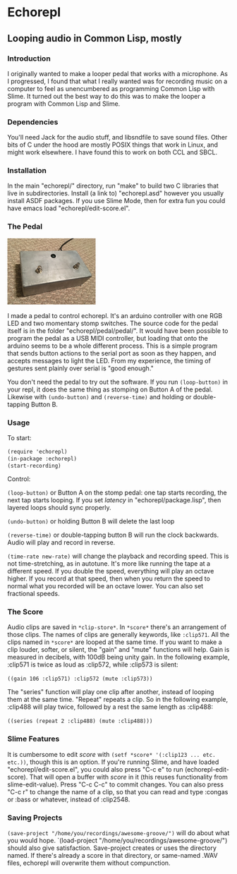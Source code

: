# Echorepl
## Looping audio in Common Lisp, mostly

### Introduction
I originally wanted to make a looper pedal that works with a microphone. As I progressed, I found that what I really wanted was for recording music on a computer to feel as unencumbered as programming Common Lisp with Slime. It turned out the best way to do this was to make the looper a program with Common Lisp and Slime.

### Dependencies
You'll need Jack for the audio stuff, and libsndfile to save sound files. Other bits of C under the hood are mostly POSIX things that work in Linux, and might work elsewhere. I have found this to work on both CCL and SBCL.

### Installation
In the main "echorepl/" directory, run "make" to build two C libraries that live in subdirectories. Install (a link to) "echorepl.asd" however you usually install ASDF packages. If you use Slime Mode, then for extra fun you could have emacs load "echorepl/edit-score.el".

### The Pedal
![The Pedal](pedal.png)

I made a pedal to control echorepl. It's an arduino controller with one RGB LED and two momentary stomp switches. The source code for the pedal itself is in the folder "echorepl/pedal/pedal/". It would have been possible to program the pedal as a USB MIDI controller, but loading that onto the arduino seems to be a whole different process. This is a simple program that sends button actions to the serial port as soon as they happen, and accepts messages to light the LED. From my experience, the timing of gestures sent plainly over serial is "good enough."

You don't need the pedal to try out the software. If you run `(loop-button)` in your repl, it does the same thing as stomping on Button A of the pedal. Likewise with `(undo-button)` and `(reverse-time)` and holding or double-tapping Button B.

### Usage
To start:

```
(require 'echorepl)
(in-package :echorepl)
(start-recording)
```

Control:

`(loop-button)` or Button A on the stomp pedal: one tap starts recording, the next tap starts looping. If you set *latency* in "echorepl/package.lisp", then layered loops should sync properly.

`(undo-button)` or holding Button B will delete the last loop

`(reverse-time)` or double-tapping button B will run the clock backwards. Audio will play and record in reverse.

`(time-rate new-rate)` will change the playback and recording speed. This is not time-stretching, as in autotune. It's more like running the tape at a different speed. If you double the speed, everything will play an octave higher. If you record at that speed, then when you return the speed to normal what you recorded will be an octave lower. You can also set fractional speeds.

### The Score
Audio clips are saved in `*clip-store*`. In `*score*` there's an arrangement of those clips. The names of clips are generally keywords, like `:clip571`. All the clips named in `*score*` are looped at the same time. If you want to make a clip louder, softer, or silent, the "gain" and "mute" functions will help. Gain is measured in decibels, with 100dB being unity gain. In the following example, :clip571 is twice as loud as :clip572, while :clip573 is silent:

`((gain 106 :clip571) :clip572 (mute :clip573))`

The "series" function will play one clip after another, instead of looping them at the same time. "Repeat" repeats a clip. So in the following example, :clip488 will play twice, followed by a rest the same length as :clip488:

`((series (repeat 2 :clip488) (mute :clip488)))`

### Slime Features
It is cumbersome to edit *score* with `(setf *score* '(:clip123 ... etc. etc.))`, though this is an option. If you're running Slime, and have loaded "echorepl/edit-score.el", you could also press "C-c e" to run (echorepl-edit-score). That will open a buffer with *score* in it (this reuses functionality from slime-edit-value). Press "C-c C-c" to commit changes. You can also press "C-c r" to change the name of a clip, so that you can read and type :congas or :bass or whatever, instead of :clip2548.

### Saving Projects
`(save-project "/home/you/recordings/awesome-groove/")` will do about what you would hope. `(load-project "/home/you/recordings/awesome-groove/") should also give satisfaction. Save-project creates or uses the directory named. If there's already a score in that directory, or same-named .WAV files, echorepl will overwrite them without compunction.
